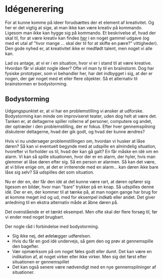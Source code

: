 # Idégenerering

For at kunne komme på ideer forudsættes der et element af kreativitet. Og her er det vigtig at sige, at man ikke kan være kreativ på kommando. Ligesom man ikke kan hygge sig på kommando. Et beskrivelse af, hvad der skal til, for at være kreativ kan findes [her](https://youtu.be/Pb5oIIPO62g?feature=shared) i en noget gammel udgave (og med et utal af "hvor mange ... skal der til for at skifte en pære?" vittigheder). Den gode nyhed er, at kreativitet ikke er medfødt talent, men noget vi alle kan.

Lad os antage, at vi er i en situation, hvor vi er i stand til at være kreative. Hvordan får vi skabt nogle ideer? Ofte vil man ty til en brainstorm. Dog har fysiske prototyper, som vi behandler her, har det indbygget i sig, at der er nogen, der gør noget med et eller flere objekter. Så et alternativ til brainstormen er bodystorming.

## Bodystorming
Udgangspunktet er, at vi har en problemstilling vi ønsker at udforske. Bodystorming kan minde om improviseret teater, uden dog helt at være det. Tanken er, at deltagerne spiller rollerne af personer, computere og andet, der optræder i den problemstilling, der er fokus. Efter hver gennemspilning diskuterer deltagerne, hvad der gik godt, og hvad der kunne ændres?

Hvis vi nu undersøger problemstillingen om, hvordan vi husker at låse døren? Så kan vi eventuelt begynde med at udspille en almindelig situation, hvorefter vi forholder os til, hvad der kan gå galt? En får måske en idé om en alarm. Vi kan så spille situationen, hvor der er en alarm, der hyler, hvis man glemmer at låse døren efter sig. Så en person er alarmen. Så kan det være, at vi blive enige om, at det er irriterende med en alarm... kan døren ikke bare låse sig selv? Så udspilles det som situation. 

Nu er der en, der får den idé at det kunne være rart, at døren opfører sig ligesom en bildør, hvor man "bare" trykker på en knap. Så udspilles denne idé. Der er en, der kommer til at tænke på, at man nogen gange har brug for at komme meget ind og ud, med for eksempel indkøb eller andet. Det giver anledning til en ekstra alternativ måde at åbne døren på.

Det ovenstående er et tænkt eksempel. Men ofte skal der flere forsøg til, før vi ender med noget brugbart.

Der nogle råd i forbindelse med bodystorming.
* Sig ikke nej, det ødelægger udførelsen.
* Hvis du får en god idé undervejs, så gem den og prøv at gennemspille den bagefter.
* Vær opmærksom på om noget føles godt eller dumt. Det kan være en indikation af, at noget virker eller ikke virker. Men sig det først efter situationen er gennemspillet
* Det kan også senere være nødvendigt med en nye gennemspilninger af situationer.
